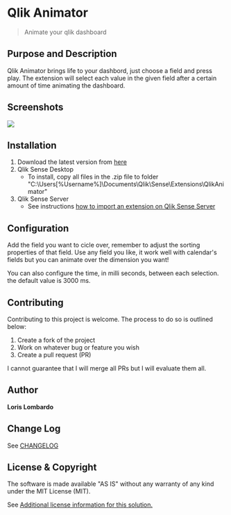 # Qlik Animator
> Animate your qlik dashboard

## Purpose and Description
Qlik Animator brings life to your dashbord, just choose a field and press play. 
The extension will select each value in the given field after a certain amount of time animating the dashboard.

## Screenshots

<img src = "https://github.com/LorisLombardo87/qlikAnimator/raw/master/asset/img/demo.gif" />

## Installation

1. Download the latest version from [here](https://github.com/LorisLombardo87/qlikAnimator/raw/master/build/qlikAnimator_latest.zip) 
2. Qlik Sense Desktop
	* To install, copy all files in the .zip file to folder "C:\Users\[%Username%]\Documents\Qlik\Sense\Extensions\QlikAnimator"
3. Qlik Sense Server
	* See instructions [how to import an extension on Qlik Sense Server](http://help.qlik.com/sense/en-us/developer/#../Subsystems/Workbench/Content/BuildingExtensions/HowTos/deploy-extensions.htm)

## Configuration

Add the field you want to cicle over, remember to adjust the sorting properties of that field.
Use any field you  like, it work well with calendar's fields but you can animate over the dimension you want!

You can also configure the time, in milli seconds, between each selection. the default value is 3000 ms.


## Contributing
Contributing to this project is welcome. The process to do so is outlined below:

1. Create a fork of the project
2. Work on whatever bug or feature you wish
3. Create a pull request (PR)

I cannot guarantee that I will merge all PRs but I will evaluate them all.

## Author

**Loris Lombardo**

## Change Log

See [CHANGELOG](CHANGELOG.yml)

## License & Copyright
The software is made available "AS IS" without any warranty of any kind under the MIT License (MIT).

See [Additional license information for this solution.](LICENSE.md)





